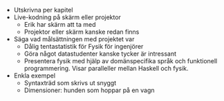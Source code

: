 
- Utskrivna per kapitel
- Live-kodning på skärm eller projektor
    - Erik har skärm att ta med
    - Projektor eller skärm kanske redan finns
- Säga vad målsättningen med projektet var
    - Dålig tentastatistik för Fysik för ingenjörer
    - Göra något datastudenter kanske tycker är intressant
    - Presentera fysik med hjälp av domänspecifika språk och funktionell programmering. Visar paralleller mellan Haskell och fysik.
- Enkla exempel
    - Syntaxträd som skrivs ut snyggt
    - Dimensioner: hunden som hoppar på en vagn